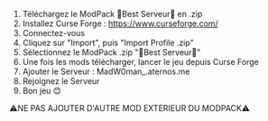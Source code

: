 1) Téléchargez le ModPack 🌸Best Serveur🌸 en .zip
2) Installez Curse Forge : https://www.curseforge.com/
3) Connectez-vous
4) Cliquez sur "Import", puis "Import Profile .zip"
5) Sélectionnez le ModPack .zip "🌸Best Serveur🌸"
6) Une fois les mods télécharger, lancer le jeu depuis Curse Forge
7) Ajouter le Serveur : MadW0man_.aternos.me
8) Rejoignez le Serveur
9) Bon jeu 😊

⚠️NE PAS AJOUTER D'AUTRE MOD EXTERIEUR DU MODPACK⚠️
